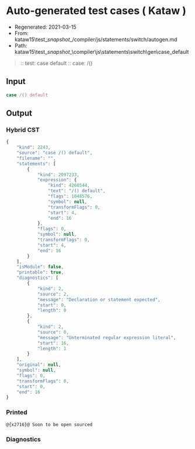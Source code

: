 # Auto-generated test cases ( Kataw )
- Regenerated: 2021-03-15
- From: kataw15\test\__snapshot__/compiler/js/statements/switch/autogen.md
- Path: kataw15\test\__snapshot__\compiler\js\statements\switch\gen\case_default
> :: test: case default
> :: case: /()
## Input

`````js
case /() default
`````

## Output

### Hybrid CST

```javascript
{
    "kind": 2243,
    "source": "case /() default",
    "filename": "",
    "statements": [
        {
            "kind": 2097233,
            "expression": {
                "kind": 4260544,
                "text": "/() default",
                "flags": 1048576,
                "symbol": null,
                "transformFlags": 0,
                "start": 4,
                "end": 16
            },
            "flags": 0,
            "symbol": null,
            "transformFlags": 0,
            "start": 4,
            "end": 16
        }
    ],
    "isModule": false,
    "printable": true,
    "diagnostics": [
        {
            "kind": 2,
            "source": 2,
            "message": "Declaration or statement expected",
            "start": 0,
            "length": 0
        },
        {
            "kind": 2,
            "source": 0,
            "message": "Unterminated regular expression literal",
            "start": 16,
            "length": 1
        }
    ],
    "original": null,
    "symbol": null,
    "flags": 0,
    "transformFlags": 0,
    "start": 0,
    "end": 16
}
```

### Printed

```javascript
@{x2716}@ Soon to be open sourced
```

### Diagnostics

```javascript

```


